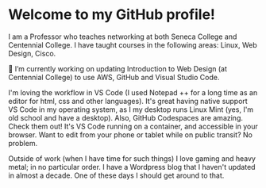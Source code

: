 # Welcome to my GitHub profile!

I am a Professor who teaches networking at both Seneca College and Centennial College.  I have taught courses in the following areas: Linux, Web Design, Cisco.

🔭 I’m currently working on updating Introduction to Web Design (at Centennial College) to use AWS, GitHub and Visual Studio Code. 

I'm loving the workflow in VS Code (I used Notepad ++ for a long time as an editor for html, css and other languages). It's great having native support VS Code in my operating system, as I my desktop runs Linux Mint (yes, I'm old school and have a desktop). Also, GitHub Codespaces are amazing. Check them out! It's VS Code running on a container, and accessible in your browser. Want to edit from your phone or tablet while on public transit? No problem.

Outside of work (when I have time for such things) I love gaming and heavy metal; in no particular order. I have a Wordpress blog that I haven't updated in almost a decade. One of these days I should get around to that.